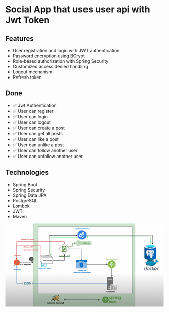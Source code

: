 # Social App that uses user api with Jwt Token

## Features
* User registration and login with JWT authentication
* Password encryption using BCrypt
* Role-based authorization with Spring Security
* Customized access denied handling
* Logout mechanism
* Refresh token

## Done
* ✅ Jwt Authentication
* ✅ User can register
* ✅ User can login
* ✅ User can logout
* ✅ User can create a post
* ✅ User can get all posts
* ✅ User can like a post
* ✅ User can unlike a post
* ✅ User can follow another user
* ✅ User can unfollow another user


## Technologies
- Spring Boot
- Spring Security
- Spring Data JPA
- PostgreSQL
- Lombok
- JWT
- Maven

![alt text](./schema.png)
